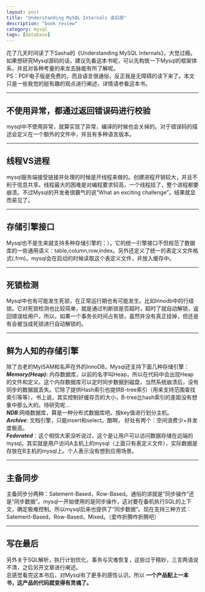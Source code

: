 ```yaml
---
layout: post
title: "Understanding MySQL Internals 读后感"
description: "book review"
category: mysql
tags: [Database]
---
```


花了几天时间读了下Sasha的《Understanding MySQL Internals》，大觉过瘾。如果想研究Mysql源码的话，建议先看这本书呢，可以先构筑一下Mysql的框架体系，并且对各种考量的来龙去脉能有所了解呢。  
PS：PDF电子版是免费的，而且语言很通俗，反正我是无障碍的读下来了。本文只是一些我觉的挺有趣的观点进行阐述，详情请参看这本书。  

----------

## 不使用异常，都通过返回错误码进行校验 ##

mysql中不使用异常，就算实现了异常，编译的时候也会关掉的。对于错误码的描述会定义在一个额外的文件中，并且有多种语言版本。 

----------

## 线程VS进程  ##
mysql服务端接受链接并处理的时候是开线程来做的。创建进程开销较大，并且不利于信息共享。线程最大的困难是对编程要求较高，一个线程挂了，整个进程都要崩溃。不过Mysql的开发者很霸气的说“What an exciting challenge”。结果就显而易见了。

----------

## 存储引擎接口 ##
Mysql也不是生来就支持多种存储引擎的：）。它的统一引擎接口不但规范了数据库的一些通用语义：table,column,row,index。另外还定义了统一的表定义文件格式(.frm)。mysql会在启动的时候读取这个表定义文件，并放入缓存中。

----------

## 死锁检测 ##
Mysql中也有可能发生死锁，在正常运行期也有可能发生。比如Innodb中的行级锁。它对死锁检测也比较简单，就是通过判断锁是否超时，超时了就自动解锁，返回错误给用户。所以，如果一个事务长时间占有锁，虽然并没有真正挂掉，但还是有会被当成死锁进行自动解锁的。

----------



## 鲜为人知的存储引擎 ##
除了古老的MyISAM和名声在外的InnoDB。Mysql还支持下面几种存储引擎：  
***Memory(Heap):*** 内存数据库，以前的名字叫Heap，所以在代码中会出现Heap的文件和定义。这个内存数据库可以定时同步数据到磁盘，当然系统崩溃后，没有同步的数据就丢失。它除了提供Hash索引也提供B-tree索引（用来支持范围查找索引等等），书上说，其实控制好缓存页的大小，B-tree比hash索引的差距没有想象中那么大的。待研究呢...  
***NDB***:网络数据库，算是一种分布式数据库吧。按key值进行划分主机。  
***Archive***: 文档引擎，只能insert和select。酷啊， 好处有两个：空间浪费少+并发度极高。    
***Federated***：这个相信大家没听说过，这个是让用户可以访问数据存储在远端的mysql。其实就是用户访问A主机上的mysql（上面只有表定义文件），实际数据是存放在B主机的mysql上。个人表示没有想到应用场景。

----------

## 主备同步 ##
主备同步分两种：Satement-Based，Row-Based。通俗的讲就是“同步操作”还是“同步数据”。mysql一开始使用的是同步操作，这对要在备机执行SQL的上下文，确定极难控制。所以mysql后来也提供了“同步数据”。现在支持三种方式：Satement-Based，Row-Based，Mixed。（爱咋折腾咋折腾吧）

----------

## 写在最后 ##
另外关于SQL解析，执行计划优化，事务与灾难恢复，这些过于精妙，三言两语说不清，之后另开文章进行阐述。  
总感觉看完这本书后，对Mysql有了更多的感性认识。所以 **一个产品配上一本书，这产品的代码就变得有灵魂了。**




